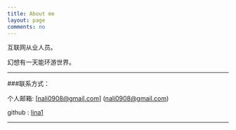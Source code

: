 ```yaml
---
title: About me
layout: page
comments: no
---
```


互联网从业人员。

幻想有一天能环游世界。

----

###联系方式：

个人邮箱: [nali0908@gmail.com]
(nali0908@gmail.com)

github : [lina1](https://github.com/lina1)

----

